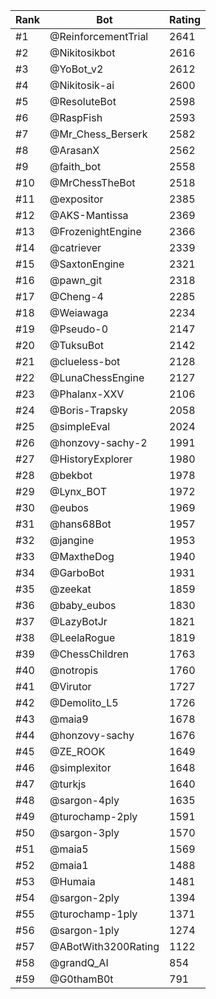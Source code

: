 Rank|Bot|Rating
---|---|---
#1|@ReinforcementTrial|2641
#2|@Nikitosikbot|2616
#3|@YoBot_v2|2612
#4|@Nikitosik-ai|2600
#5|@ResoluteBot|2598
#6|@RaspFish|2593
#7|@Mr_Chess_Berserk|2582
#8|@ArasanX|2562
#9|@faith_bot|2558
#10|@MrChessTheBot|2518
#11|@expositor|2385
#12|@AKS-Mantissa|2369
#13|@FrozenightEngine|2366
#14|@catriever|2339
#15|@SaxtonEngine|2321
#16|@pawn_git|2318
#17|@Cheng-4|2285
#18|@Weiawaga|2234
#19|@Pseudo-0|2147
#20|@TuksuBot|2142
#21|@clueless-bot|2128
#22|@LunaChessEngine|2127
#23|@Phalanx-XXV|2106
#24|@Boris-Trapsky|2058
#25|@simpleEval|2024
#26|@honzovy-sachy-2|1991
#27|@HistoryExplorer|1980
#28|@bekbot|1978
#29|@Lynx_BOT|1972
#30|@eubos|1969
#31|@hans68Bot|1957
#32|@jangine|1953
#33|@MaxtheDog|1940
#34|@GarboBot|1931
#35|@zeekat|1859
#36|@baby_eubos|1830
#37|@LazyBotJr|1821
#38|@LeelaRogue|1819
#39|@ChessChildren|1763
#40|@notropis|1760
#41|@Virutor|1727
#42|@Demolito_L5|1726
#43|@maia9|1678
#44|@honzovy-sachy|1676
#45|@ZE_ROOK|1649
#46|@simplexitor|1648
#47|@turkjs|1640
#48|@sargon-4ply|1635
#49|@turochamp-2ply|1591
#50|@sargon-3ply|1570
#51|@maia5|1569
#52|@maia1|1488
#53|@Humaia|1481
#54|@sargon-2ply|1394
#55|@turochamp-1ply|1371
#56|@sargon-1ply|1274
#57|@ABotWith3200Rating|1122
#58|@grandQ_AI|854
#59|@G0thamB0t|791
